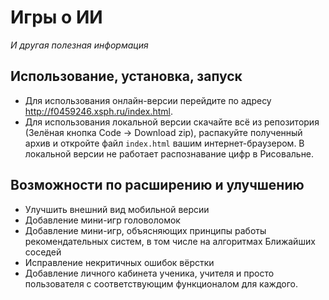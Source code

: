 # Игры о ИИ
_И другая полезная информация_


## Использование, установка, запуск
* Для использования онлайн-версии перейдите по адресу http://f0459246.xsph.ru/index.html.
* Для использования локальной версии скачайте всё из репозитория (Зелёная кнопка Code -> Download zip), распакуйте полученный архив и откройте файл `index.html` вашим интернет-браузером. 
В локальной версии не работает распознавание цифр в Рисовальне.

## Возможности по расширению и улучшению
* Улучшить внешний вид мобильной версии
* Добавление мини-игр головоломок
* Добавление мини-игр, объясняющих принципы работы рекомендательных систем, в том числе на алгоритмах Ближайших соседей
* Исправление некритичных ошибок вёрстки
* Добавление личного кабинета ученика, учителя и просто пользователя с соответствующим функционалом для каждого.
